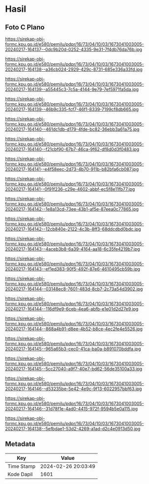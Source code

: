 # Hasil

## Foto C Plano

https://sirekap-obj-formc.kpu.go.id/e580/pemilu/pdpr/16/73/04/10/03/1673041003005-20240217-164137--0dc9b20d-0252-4335-9e31-7f4db76da76b.jpg

https://sirekap-obj-formc.kpu.go.id/e580/pemilu/pdpr/16/73/04/10/03/1673041003005-20240217-164138--a36cb024-2929-429c-8731-685e336a33fd.jpg

https://sirekap-obj-formc.kpu.go.id/e580/pemilu/pdpr/16/73/04/10/03/1673041003005-20240217-164139--a55445c3-7c5a-4144-9e79-7ef5971fa5da.jpg

https://sirekap-obj-formc.kpu.go.id/e580/pemilu/pdpr/16/73/04/10/03/1673041003005-20240217-164139--46b9c335-fcf7-46f1-8339-7199cf8db665.jpg

https://sirekap-obj-formc.kpu.go.id/e580/pemilu/pdpr/16/73/04/10/03/1673041003005-20240217-164140--461dc1db-d179-4fde-bc82-36ebb3a61a75.jpg

https://sirekap-obj-formc.kpu.go.id/e580/pemilu/pdpr/16/73/04/10/03/1673041003005-20240217-164140--f21cbf90-67b7-46ca-9f62-df8d0d3f0483.jpg

https://sirekap-obj-formc.kpu.go.id/e580/pemilu/pdpr/16/73/04/10/03/1673041003005-20240217-164141--e4f58eec-2d73-4b70-911b-b82bfa6cb087.jpg

https://sirekap-obj-formc.kpu.go.id/e580/pemilu/pdpr/16/73/04/10/03/1673041003005-20240217-164141--0f91f236-c29e-4602-abbf-ec5f8e11fb77.jpg

https://sirekap-obj-formc.kpu.go.id/e580/pemilu/pdpr/16/73/04/10/03/1673041003005-20240217-164142--1e8a13cd-73ee-43b1-af5e-87eea0c77865.jpg

https://sirekap-obj-formc.kpu.go.id/e580/pemilu/pdpr/16/73/04/10/03/1673041003005-20240217-164142--12cb840e-2122-4c3b-8ff3-68ddcdbd0bdc.jpg

https://sirekap-obj-formc.kpu.go.id/e580/pemilu/pdpr/16/73/04/10/03/1673041003005-20240217-164143--4aceb3b8-6a39-4164-aa18-6c35fe4219b7.jpg

https://sirekap-obj-formc.kpu.go.id/e580/pemilu/pdpr/16/73/04/10/03/1673041003005-20240217-164143--ef1ed383-90f5-492f-87e6-4610495cb59b.jpg

https://sirekap-obj-formc.kpu.go.id/e580/pemilu/pdpr/16/73/04/10/03/1673041003005-20240217-164144--03148ec8-7601-483d-8cb7-2c73a54d3902.jpg

https://sirekap-obj-formc.kpu.go.id/e580/pemilu/pdpr/16/73/04/10/03/1673041003005-20240217-164144--116df9e9-6ceb-4ea6-abfb-e1e01d2d27e9.jpg

https://sirekap-obj-formc.kpu.go.id/e580/pemilu/pdpr/16/73/04/10/03/1673041003005-20240217-164144--868a4b91-d8ee-4b52-b8ce-4ec2fe4e5526.jpg

https://sirekap-obj-formc.kpu.go.id/e580/pemilu/pdpr/16/73/04/10/03/1673041003005-20240217-164145--965a65b3-cec0-41ca-ba0a-b891070bddfa.jpg

https://sirekap-obj-formc.kpu.go.id/e580/pemilu/pdpr/16/73/04/10/03/1673041003005-20240217-164145--5cc27040-a9f7-40e7-bd62-56de35100a33.jpg

https://sirekap-obj-formc.kpu.go.id/e580/pemilu/pdpr/16/73/04/10/03/1673041003005-20240217-164146--d53235be-5e42-4e9c-9f13-6022957bbf63.jpg

https://sirekap-obj-formc.kpu.go.id/e580/pemilu/pdpr/16/73/04/10/03/1673041003005-20240217-164146--31d78f1e-4ad0-4415-972f-9594b5e0a115.jpg

https://sirekap-obj-formc.kpu.go.id/e580/pemilu/pdpr/16/73/04/10/03/1673041003005-20240217-164138--5efbdae1-53d2-4269-a1ad-d2c4e0913d50.jpg


## Metadata

| Key        | Value               |
| ---------- | ------------------- |
| Time Stamp | 2024-02-26 20:03:49 |
| Kode Dapil | 1601                |



